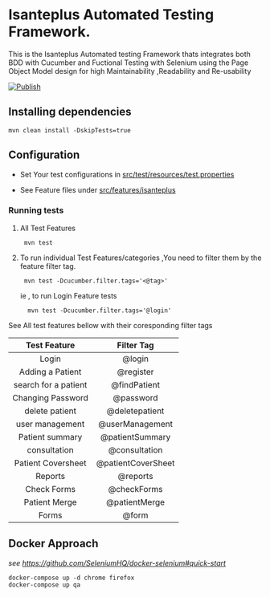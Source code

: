 # Isanteplus Automated Testing Framework.
This is the Isanteplus Automated testing Framework thats integrates both BDD with Cucumber and Fuctional Testing with Selenium using the Page Object Model design for high Maintainability ,Readability and Re-usability

[![Publish](https://github.com/IsantePlus/isanteplus-qaframework/actions/workflows/publish.yml/badge.svg)](https://github.com/IsantePlus/isanteplus-qaframework/actions/workflows/publish.yml)


## Installing dependencies 

    mvn clean install -DskipTests=true

## Configuration
- Set Your test configurations in [src/test/resources/test.properties](./src/test/resources/test.properties)

- See Feature files under [src/features/isanteplus](./src/features/isanteplus)

### Running tests

1. All Test Features

        mvn test

2. To run individual Test Features/categories ,You need to filter them by the feature filter tag.

        mvn test -Dcucumber.filter.tags='<@tag>'   

    ie , to run Login Feature tests  

         mvn test -Dcucumber.filter.tags='@login'   

 See All test features bellow with their coresponding filter tags      




| Test Feature        |Filter Tag      |
|:------------------: |:-------------: |
| Login               | @login         | 
| Adding a Patient    | @register      |
| search for a patient| @findPatient   |
| Changing Password   | @password      |
| delete patient      | @deletepatient |
| user management     | @userManagement|
| Patient summary     | @patientSummary|
| consultation        | @consultation  |
| Patient Coversheet  | @patientCoverSheet|
| Reports             | @reports       |  
| Check Forms         | @checkForms    | 
| Patient Merge       | @patientMerge  |
|  Forms              | @form          |

## Docker Approach
*see https://github.com/SeleniumHQ/docker-selenium#quick-start*

```shell
docker-compose up -d chrome firefox
docker-compose up qa
```
